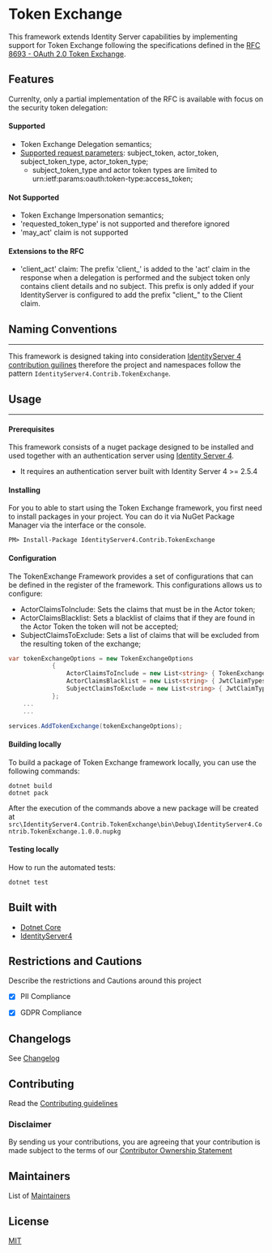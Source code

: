 # Token Exchange

This framework extends Identity Server capabilities by implementing support for Token Exchange following the specifications defined in the [RFC 8693 - OAuth 2.0 Token Exchange](https://www.rfc-editor.org/rfc/rfc8693.html).

## Features
Currenlty, only a partial implementation of the RFC is available with focus on the security token delegation:
#### <i></i> Supported
 - Token Exchange Delegation semantics;
 - [Supported request parameters](https://tools.ietf.org/html/rfc8693#section-2.1): subject_token, actor_token, subject_token_type, actor_token_type; 
    - subject_token_type and actor token types are limited to urn:ietf:params:oauth:token-type:access_token;

#### <i></i> Not Supported
- Token Exchange Impersonation semantics;
- 'requested_token_type' is not supported and therefore ignored
- 'may_act' claim is not supported

#### <i></i> Extensions to the RFC
- 'client_act' claim: The prefix 'client_' is added to the 'act' claim in the response when a delegation is performed and the subject token only contains client details and no subject. This prefix is only added if your IdentityServer is configured to add the prefix "client_" to the Client claim. 


## Naming Conventions
-------------
This framework is designed taking into consideration [IdentityServer 4 contribution guilines](https://identityserver4.readthedocs.io/en/latest/intro/contributing.html) therefore the project and namespaces follow the pattern `IdentityServer4.Contrib.TokenExchange`.

## Usage
-------------

#### <i></i> Prerequisites
This framework consists of a nuget package designed to be installed and used together with an authentication server using [Identity Server 4](https://github.com/IdentityServer/IdentityServer4).

- It requires an authentication server built with Identity Server 4 >= 2.5.4

#### <i></i> Installing

For you to able to start using the Token Exchange framework, you first need to install packages in your project.
You can do it via NuGet Package Manager via the interface or the console.

```
PM> Install-Package IdentityServer4.Contrib.TokenExchange
```

#### <i></i> Configuration

The TokenExchange Framework provides a set of configurations that can be defined in the register of the framework. This configurations allows us to configure:

- ActorClaimsToInclude: Sets the claims that must be in the Actor token;
- ActorClaimsBlacklist: Sets a blacklist of claims that if they are found in the Actor Token the token will not be accepted;
- SubjectClaimsToExclude: Sets a list of claims that will be excluded from the resulting token of the exchange;

```csharp
var tokenExchangeOptions = new TokenExchangeOptions
            {
                ActorClaimsToInclude = new List<string> { TokenExchangeConstants.ClaimTypes.TenantId },
                ActorClaimsBlacklist = new List<string> { JwtClaimTypes.Subject },
                SubjectClaimsToExclude = new List<string> { JwtClaimTypes.AuthenticationMethod }
            };
	...
	...

services.AddTokenExchange(tokenExchangeOptions);
```

#### <i></i> Building locally

To build a package of Token Exchange framework locally, you can use the following commands:

```
dotnet build
dotnet pack
```
After the execution of the commands above a new package will be created at `src\IdentityServer4.Contrib.TokenExchange\bin\Debug\IdentityServer4.Contrib.TokenExchange.1.0.0.nupkg`

#### Testing locally

How to run the automated tests:

```bash
dotnet test
```

Built with
-------------

- [Dotnet Core](https://dotnet.microsoft.com/download#/current) 
- [IdentityServer4](https://github.com/IdentityServer/IdentityServer4)

Restrictions and Cautions
-------------
Describe the restrictions and Cautions around this project

- [x] PII Compliance
- [x] GDPR Compliance


## Changelogs

See [Changelog](CHANGELOG.md)

## Contributing

Read the [Contributing guidelines](.github/CONTRIBUTING.md)

### Disclaimer

By sending us your contributions, you are agreeing that your contribution is made subject to the terms of our [Contributor Ownership Statement](https://github.com/Farfetch/.github/blob/master/COS.md)

## Maintainers

List of [Maintainers](MAINTAINERS.md)

## License

[MIT](LICENSE)
